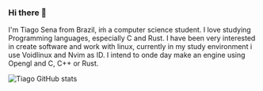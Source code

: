 ### Hi there 👋

I'm Tiago Sena from Brazil, iḿ a computer science student. I love studying Programming languages, especially C and Rust. I have been very interested in create software and work with linux, currently in my study environment i use Voidlinux and Nvim as ID. I intend to onde day make an engine using Opengl and C, C++ or Rust.


![Tiago GitHub stats](https://github-readme-stats.vercel.app/api?username=TiagoSenaD&show_icons=true&theme=onedark)
